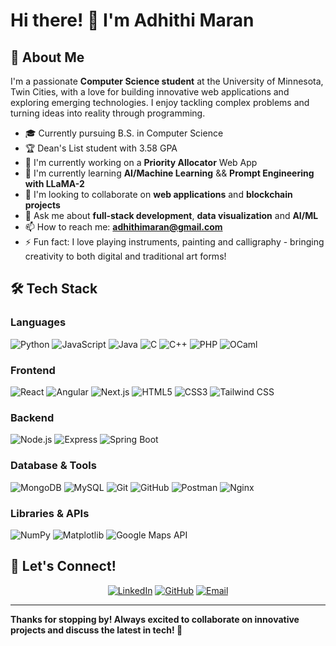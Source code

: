 # Hi there! 👋 I'm Adhithi Maran

## 🚀 About Me
I'm a passionate **Computer Science student** at the University of Minnesota, Twin Cities, with a love for building innovative web applications and exploring emerging technologies. I enjoy tackling complex problems and turning ideas into reality through programming.

- 🎓 Currently pursuing B.S. in Computer Science
- 🏆 Dean's List student with 3.58 GPA
- 🔭 I'm currently working on a **Priority Allocator** Web App
- 🌱 I'm currently learning **AI/Machine Learning** && **Prompt Engineering with LLaMA-2**
- 👯 I'm looking to collaborate on **web applications** and **blockchain projects**
- 💬 Ask me about **full-stack development**, **data visualization** and **AI/ML**
- 📫 How to reach me: **adhithimaran@gmail.com**
- ⚡ Fun fact: I love playing instruments, painting and calligraphy - bringing creativity to both digital and traditional art forms!

## 🛠️ Tech Stack

### Languages
![Python](https://img.shields.io/badge/-Python-3776AB?style=flat-square&logo=python&logoColor=white)
![JavaScript](https://img.shields.io/badge/-JavaScript-F7DF1E?style=flat-square&logo=javascript&logoColor=black)
![Java](https://img.shields.io/badge/-Java-007396?style=flat-square&logo=java&logoColor=white)
![C](https://img.shields.io/badge/-C-A8B9CC?style=flat-square&logo=c&logoColor=black)
![C++](https://img.shields.io/badge/-C++-00599C?style=flat-square&logo=c%2B%2B&logoColor=white)
![PHP](https://img.shields.io/badge/-PHP-777BB4?style=flat-square&logo=php&logoColor=white)
![OCaml](https://img.shields.io/badge/-OCaml-EC6813?style=flat-square&logo=ocaml&logoColor=white)

### Frontend
![React](https://img.shields.io/badge/-React-61DAFB?style=flat-square&logo=react&logoColor=black)
![Angular](https://img.shields.io/badge/-Angular-DD0031?style=flat-square&logo=angular&logoColor=white)
![Next.js](https://img.shields.io/badge/-Next.js-000000?style=flat-square&logo=next.js&logoColor=white)
![HTML5](https://img.shields.io/badge/-HTML5-E34F26?style=flat-square&logo=html5&logoColor=white)
![CSS3](https://img.shields.io/badge/-CSS3-1572B6?style=flat-square&logo=css3&logoColor=white)
![Tailwind CSS](https://img.shields.io/badge/-Tailwind%20CSS-38B2AC?style=flat-square&logo=tailwind-css&logoColor=white)

### Backend
![Node.js](https://img.shields.io/badge/-Node.js-339933?style=flat-square&logo=node.js&logoColor=white)
![Express](https://img.shields.io/badge/-Express-000000?style=flat-square&logo=express&logoColor=white)
![Spring Boot](https://img.shields.io/badge/-Spring%20Boot-6DB33F?style=flat-square&logo=spring-boot&logoColor=white)

### Database & Tools
![MongoDB](https://img.shields.io/badge/-MongoDB-47A248?style=flat-square&logo=mongodb&logoColor=white)
![MySQL](https://img.shields.io/badge/-MySQL-4479A1?style=flat-square&logo=mysql&logoColor=white)
![Git](https://img.shields.io/badge/-Git-F05032?style=flat-square&logo=git&logoColor=white)
![GitHub](https://img.shields.io/badge/-GitHub-181717?style=flat-square&logo=github&logoColor=white)
![Postman](https://img.shields.io/badge/-Postman-FF6C37?style=flat-square&logo=postman&logoColor=white)
![Nginx](https://img.shields.io/badge/-Nginx-009639?style=flat-square&logo=nginx&logoColor=white)

### Libraries & APIs
![NumPy](https://img.shields.io/badge/-NumPy-013243?style=flat-square&logo=numpy&logoColor=white)
![Matplotlib](https://img.shields.io/badge/-Matplotlib-11557C?style=flat-square&logo=python&logoColor=white)
![Google Maps API](https://img.shields.io/badge/-Google%20Maps%20API-4285F4?style=flat-square&logo=google-maps&logoColor=white)

## 🤝 Let's Connect!

<div align="center">
  
[![LinkedIn](https://img.shields.io/badge/-LinkedIn-0077B5?style=for-the-badge&logo=linkedin&logoColor=white)](https://linkedin.com/in/adhithimaran)
[![GitHub](https://img.shields.io/badge/-GitHub-181717?style=for-the-badge&logo=github&logoColor=white)](https://github.com/adhithimaran)
[![Email](https://img.shields.io/badge/-Email-D14836?style=for-the-badge&logo=gmail&logoColor=white)](mailto:adhithimaran@gmail.com)

</div>


---
**Thanks for stopping by! Always excited to collaborate on innovative projects and discuss the latest in tech! 🚀**

</div>
